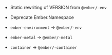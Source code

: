 * Static rewriting of VERSION from `@ember/-env`
* Deprecate Ember.Namespace

* `ember-environment` -> `@ember/-env`
* `ember-metal` -> `@ember/-metal`
* `container` -> `@ember/-container`